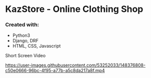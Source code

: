 # KazStore - Online Clothing Shop


### Created with:

* Python3
* Django, DRF
* HTML, CSS, Javascript

Short Screen Video

https://user-images.githubusercontent.com/53252033/148376808-c50e0666-96bc-4f95-a77b-a5c8da217a8f.mp4

